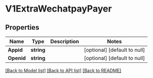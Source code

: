 # V1ExtraWechatpayPayer

## Properties
Name | Type | Description | Notes
------------ | ------------- | ------------- | -------------
**Appid** | **string** |  | [optional] [default to null]
**Openid** | **string** |  | [optional] [default to null]

[[Back to Model list]](../README.md#documentation-for-models) [[Back to API list]](../README.md#documentation-for-api-endpoints) [[Back to README]](../README.md)



